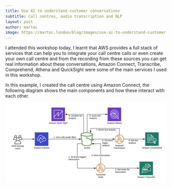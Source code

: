 ```yaml
---
title: Use AI to understand customer conversations
subtitle: Call centres, audio transcription and NLP
layout: post
author: martoc
image: https://martoc.london/blog/images/use-ai-to-understand-customer-conversations.png
---
```


I attended this workshop today, I learnt that AWS provides a full stack of
services that can help you to integrate your call centre calls or even create
your own call centre and from the recording from these sources you can get real
information about these conversations, Amazon Connect, Transcribe, Comprehend,
Athena and QuickSight were some of the main services I used in this workshop.

In this example, I created the call centre using Amazon Connect, the following
diagram shows the main components and how these interact with each other.

![Architecture](/blog/images/use-ai-to-understand-customer-conversations.png)
